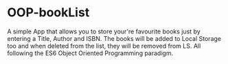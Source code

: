 # OOP-bookList
A simple App that allows you to store your're favourite books just by entering a Title, Author and ISBN. The books will be added to Local Storage too and when deleted from the list, they will be removed from LS. All following the ES6 Object Oriented Programming paradigm.
